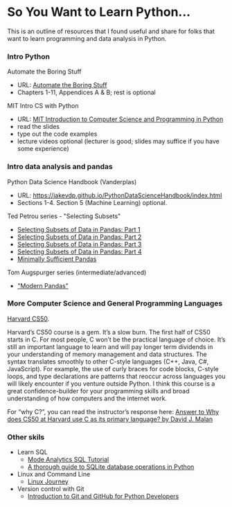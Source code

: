 # So You Want to Learn Python...

This is an outline of resources that I found useful and share for folks that want to learn programming and data analysis in Python.

### Intro Python

Automate the Boring Stuff
* URL: [Automate the Boring Stuff](http://automatetheboringstuff.com/)
* Chapters 1-11, Appendices A & B; rest is optional

MIT Intro CS with Python
* URL: [MIT Introduction to Computer Science and Programming in Python](https://ocw.mit.edu/courses/electrical-engineering-and-computer-science/6-0001-introduction-to-computer-science-and-programming-in-python-fall-2016/lecture-slides-code/)
* read the slides
* type out the code examples
* lecture videos optional (lecturer is good; slides may suffice if you have some experience)

### Intro data analysis and pandas

Python Data Science Handbook (Vanderplas)
* URL: https://jakevdp.github.io/PythonDataScienceHandbook/index.html
* Sections 1-4. Section 5 (Machine Learning) optional.

Ted Petrou series - "Selecting Subsets"
* [Selecting Subsets of Data in Pandas: Part 1](https://medium.com/dunder-data/selecting-subsets-of-data-in-pandas-6fcd0170be9c)
* [Selecting Subsets of Data in Pandas: Part 2](https://medium.com/dunder-data/selecting-subsets-of-data-in-pandas-39e811c81a0c)
* [Selecting Subsets of Data in Pandas: Part 3](https://medium.com/dunder-data/selecting-subsets-of-data-in-pandas-part-3-d5704b4b9116)
* [Selecting Subsets of Data in Pandas: Part 4](https://medium.com/dunder-data/selecting-subsets-of-data-in-pandas-part-4-c4216f84d388)
* [Minimally Sufficient Pandas](https://medium.com/dunder-data/minimally-sufficient-pandas-a8e67f2a2428)

Tom Augspurger series (intermediate/advanced)
* ["Modern Pandas"](https://tomaugspurger.github.io/modern-1-intro.html)

### More Computer Science and General Programming Languages
[Harvard CS50](https://cs50.harvard.edu/). 

Harvard’s CS50 course is a gem. It’s a slow burn. The first half of CS50 starts in C. For most people, C won’t be the practical language of choice. It’s still an important language to learn and will pay longer term dividends in your understanding of memory management and data structures. The syntax translates smoothly to other C-style languages (C++, Java, C#, JavaScript). For example, the use of curly braces for code blocks, C-style loops, and type declarations are patterns that reoccur across languages you will likely encounter if you venture outside Python. I think this course is a great confidence-builder for your programming skills and broad understanding of how computers and the internet work.

For “why C?”, you can read the instructor’s response here: [Answer to Why does CS50 at Harvard use C as its primary language? by David J. Malan](https://quorasessionswithdavidjmalan.quora.com/Why-does-CS50-at-Harvard-use-C-as-its-primary-language-1?ch=15&oid=20631502&share=1fc21675&srid=2S7W&target_type=answer)

### Other skils
* Learn SQL
  * [Mode Analytics SQL Tutorial](https://mode.com/sql-tutorial/)
  * [A thorough guide to SQLite database operations in Python](https://sebastianraschka.com/Articles/2014_sqlite_in_python_tutorial.html)
* Linux and Command Line
  * [Linux Journey](https://linuxjourney.com/)
* Version control with Git
  * [Introduction to Git and GitHub for Python Developers](https://realpython.com/python-git-github-intro/)
